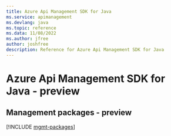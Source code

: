 ```yaml
---
title: Azure Api Management SDK for Java
ms.service: apimanagement
ms.devlang: java
ms.topic: reference
ms.data: 11/08/2022
ms.author: jfree
author: joshfree
description: Reference for Azure Api Management SDK for Java
---
```

# Azure Api Management SDK for Java - preview

## Management packages - preview
[!INCLUDE [mgmt-packages](api-management-mgmt-index.md)]